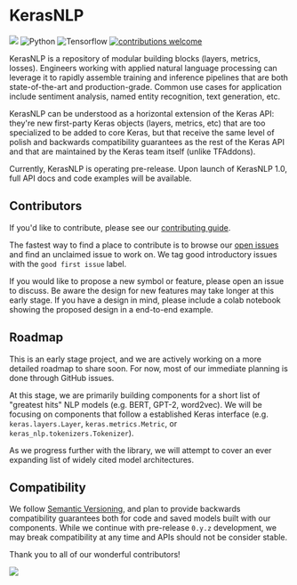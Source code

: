 # KerasNLP
[![](https://github.com/keras-team/keras-nlp/workflows/Tests/badge.svg?branch=master)](https://github.com/keras-team/keras-nlp/actions?query=workflow%3ATests+branch%3Amaster)
![Python](https://img.shields.io/badge/python-v3.7.0+-success.svg)
![Tensorflow](https://img.shields.io/badge/tensorflow-v2.5.0+-success.svg)
[![contributions welcome](https://img.shields.io/badge/contributions-welcome-brightgreen.svg?style=flat)](https://github.com/keras-team/keras-nlp/issues)

KerasNLP is a repository of modular building blocks (layers, metrics, losses).
Engineers working with applied natural language processing can leverage it to
rapidly assemble training and inference pipelines that are both state-of-the-art
and production-grade. Common use cases for application include sentiment
analysis, named entity recognition, text generation, etc.

KerasNLP can be understood as a horizontal extension of the Keras API: they're
new first-party Keras objects (layers, metrics, etc) that are too specialized to
be added to core Keras, but that receive the same level of polish and backwards
compatibility guarantees as the rest of the Keras API and that are maintained by
the Keras team itself (unlike TFAddons).

Currently, KerasNLP is operating pre-release. Upon launch of KerasNLP 1.0, full
API docs and code examples will be available.

## Contributors

If you'd like to contribute, please see our [contributing guide](CONTRIBUTING.md).

The fastest way to find a place to contribute is to browse our
[open issues](https://github.com/keras-team/keras-nlp/issues) and find an
unclaimed issue to work on. We tag good introductory issues with the
`good first issue` label.

If you would like to propose a new symbol or feature, please open an issue to
discuss. Be aware the design for new features may take longer at this early
stage. If you have a design in mind, please include a colab notebook showing the
proposed design in a end-to-end example.

## Roadmap

This is an early stage project, and we are actively working on a more detailed
roadmap to share soon. For now, most of our immediate planning is done through
GitHub issues.

At this stage, we are primarily building components for a short list of
"greatest hits" NLP models (e.g. BERT, GPT-2, word2vec). We will be focusing
on components that follow a established Keras interface (e.g.
`keras.layers.Layer`, `keras.metrics.Metric`, or
`keras_nlp.tokenizers.Tokenizer`).

As we progress further with the library, we will attempt to cover an ever
expanding list of widely cited model architectures.

## Compatibility

We follow [Semantic Versioning](https://semver.org/), and plan to
provide backwards compatibility guarantees both for code and saved models built
with our components. While we continue with pre-release `0.y.z` development, we
may break compatibility at any time and APIs should not be consider stable.

Thank you to all of our wonderful contributors!

<a href="https://github.com/keras-team/keras-nlp/graphs/contributors">
  <img src="https://contrib.rocks/image?repo=keras-team/keras-nlp" />
</a>
